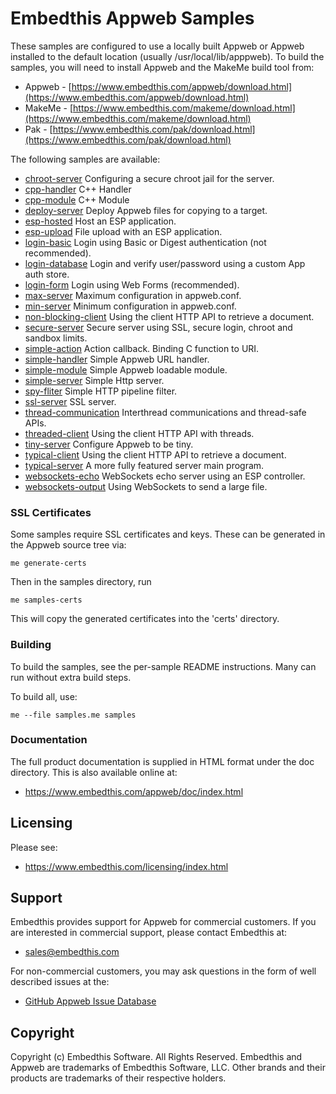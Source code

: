 Embedthis Appweb Samples
===

These samples are configured to use a locally built Appweb or Appweb installed to the default location
(usually /usr/local/lib/apppweb). To build the samples, you will need to install Appweb and the MakeMe build tool from:

* Appweb - [https://www.embedthis.com/appweb/download.html](https://www.embedthis.com/appweb/download.html)
* MakeMe - [https://www.embedthis.com/makeme/download.html](https://www.embedthis.com/makeme/download.html)
* Pak - [https://www.embedthis.com/pak/download.html](https://www.embedthis.com/pak/download.html)

The following samples are available:

* [chroot-server](chroot-server/README.md)                  Configuring a secure chroot jail for the server.
* [cpp-handler](cpp-handler/README.md)                      C++ Handler
* [cpp-module](cpp-module/README.md)                        C++ Module
* [deploy-server](deploy-server/README.md)                  Deploy Appweb files for copying to a target.
* [esp-hosted](esp-hosted/README.md)                        Host an ESP application.
* [esp-upload](esp-upload/README.md)                        File upload with an ESP application.
* [login-basic](login-basic/README.md)                      Login using Basic or Digest authentication (not recommended).
* [login-database](login-database/README.md)                Login and verify user/password using a custom App auth store.
* [login-form](login-form/README.md)                        Login using Web Forms (recommended).
* [max-server](max-server/README.md)                        Maximum configuration in appweb.conf.
* [min-server](min-server/README.md)                        Minimum configuration in appweb.conf.
* [non-blocking-client](non-blocking-client/README.md)      Using the client HTTP API to retrieve a document.
* [secure-server](secure-server/README.md)                  Secure server using SSL, secure login, chroot and sandbox limits.
* [simple-action](simple-action/README.md)                  Action callback. Binding C function to URI.
* [simple-handler](simple-handler/README.md)                Simple Appweb URL handler.
* [simple-module](simple-module/README.md)                  Simple Appweb loadable module.
* [simple-server](simple-server/README.md)                  Simple Http server.
* [spy-fliter](spy-filter/README.md)                        Simple HTTP pipeline filter.
* [ssl-server](ssl-server/README.md)                        SSL server.
* [thread-communication](thread-communication/README.md)    Interthread communications and thread-safe APIs.
* [threaded-client](threaded-client/README.md)              Using the client HTTP API with threads.
* [tiny-server](tiny-server/README.md)                      Configure Appweb to be tiny.
* [typical-client](typical-client/README.md)                Using the client HTTP API to retrieve a document.
* [typical-server](typical-server/README.md)                A more fully featured server main program.
* [websockets-echo](websockets-echo/README.md)              WebSockets echo server using an ESP controller.
* [websockets-output](websockets-output/README.md)          Using WebSockets to send a large file.

### SSL Certificates

Some samples require SSL certificates and keys. These can be generated in the Appweb source tree via:

    me generate-certs

Then in the samples directory, run

    me samples-certs

This will copy the generated certificates into the 'certs' directory.

### Building

To build the samples, see the per-sample README instructions. Many can run without extra build steps.

To build all, use:

    me --file samples.me samples

### Documentation

The full product documentation is supplied in HTML format under the doc directory. This is also available online at:

* https://www.embedthis.com/appweb/doc/index.html

Licensing
---

Please see:

* https://www.embedthis.com/licensing/index.html


Support
---
Embedthis provides support for Appweb for commercial customers. If you are interested in commercial support,
please contact Embedthis at:

* sales@embedthis.com

For non-commercial customers, you may ask questions in the form of well described issues at the:

* [GitHub Appweb Issue Database](http://github.com/embedthis/appweb/issues)


Copyright
---

Copyright (c) Embedthis Software. All Rights Reserved. Embedthis and Appweb are trademarks of
Embedthis Software, LLC. Other brands and their products are trademarks of their respective holders.
